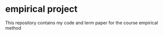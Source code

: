# empirical project
This repository contains my code and term paper for the course empirical method
